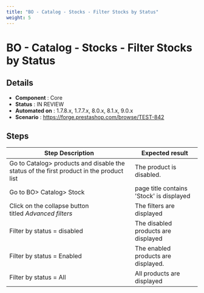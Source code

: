 ```yaml
---
title: "BO - Catalog - Stocks - Filter Stocks by Status"
weight: 5
---
```


# BO - Catalog - Stocks - Filter Stocks by Status
## Details
* **Component** : Core
* **Status** : IN REVIEW
* **Automated on** : 1.7.8.x, 1.7.7.x, 8.0.x, 8.1.x, 9.0.x
* **Scenario** : https://forge.prestashop.com/browse/TEST-842

## Steps
| Step Description | Expected result |
| ----- | ----- |
| Go to Catalog> products and disable the status of the first product in the product list | The product is disabled. |
| Go to BO> Catalog> Stock | page title contains 'Stock' is displayed |
| Click on the collapse button titled *Advanced filters* | The filters are displayed |
| Filter by status = disabled | The disabled products are displayed |
| Filter by status = Enabled | The enabled products are displayed. |
| Filter by status = All | All products are displayed |
